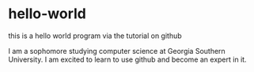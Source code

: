 # hello-world
this is a hello world program via the tutorial on github

I am a sophomore studying computer science at Georgia Southern University. I am excited to learn to use github and become an expert in it.
